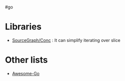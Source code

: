#go

# Libraries

* [SourceGraph/Conc](https://github.com/sourcegraph/conc) : It can simplify iterating over slice

# Other lists

* [Awesome-Go](https://github.com/avelino/awesome-go)